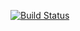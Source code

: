 [![Build Status](https://travis-ci.org/theTechie/chartjs-git.png)](https://travis-ci.org/theTechie/chartjs-git)
